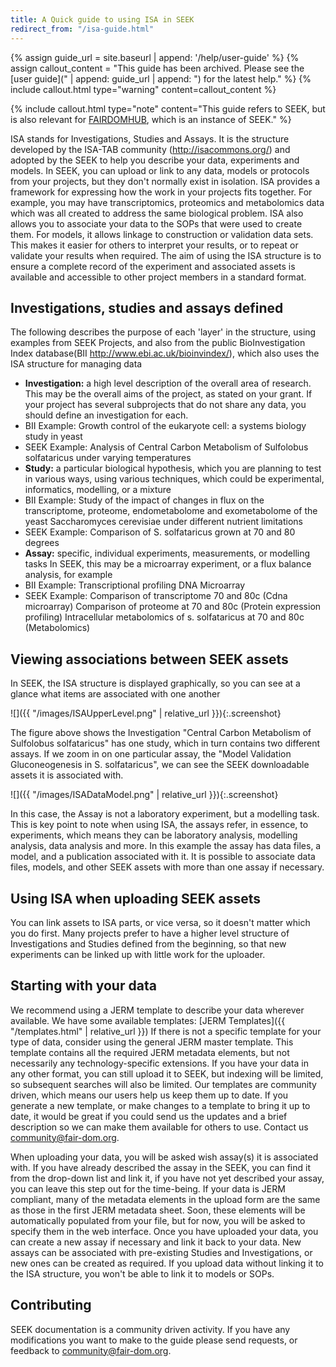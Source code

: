 ```yaml
---
title: A Quick guide to using ISA in SEEK
redirect_from: "/isa-guide.html"
---
```


{% assign guide_url = site.baseurl | append: '/help/user-guide' %}
{% assign callout_content = "This guide has been archived. Please see the [user guide](" | append: guide_url | append: ") for the latest help." %}
{% include callout.html type="warning" content=callout_content %}

{% include callout.html type="note" content="This guide refers to SEEK, but is also relevant for [FAIRDOMHUB](https://www.fairdomhub.org/), which is an instance of SEEK." %}

ISA stands for Investigations, Studies and Assays. It is the structure developed by the ISA-TAB community (http://isacommons.org/) and adopted by the SEEK to help you describe your data, experiments and models.
In SEEK, you can upload or link to any data, models or protocols from your projects, but they don't normally exist in isolation. ISA provides a framework for expressing how the work in your projects fits together. For example, you may have transcriptomics, proteomics and metabolomics data which was all created to address the same biological problem.
ISA also allows you to associate your data to the SOPs that were used to create them. For models, it allows linkage to construction or validation data sets. This makes it easier for others to interpret your results, or to repeat or validate your results when required.
The aim of using the ISA structure is to ensure a complete record of the experiment and associated assets is available and accessible to other project members in a standard format.

## Investigations, studies and assays defined

The following describes the purpose of each 'layer' in the structure, using examples from SEEK Projects, and also from the public BioInvestigation Index database(BII http://www.ebi.ac.uk/bioinvindex/), which also uses the ISA structure for managing data

* **Investigation:** a high level description of the overall area of research. This may be the overall aims of the project, as stated on your grant. If your project has several subprojects that do not share any data, you should define an investigation for each.
* BII Example: Growth control of the eukaryote cell: a systems biology study in yeast
* SEEK Example: Analysis of Central Carbon Metabolism of Sulfolobus solfataricus under varying temperatures
* **Study:** a particular biological hypothesis, which you are planning to test in various ways, using various techniques, which could be experimental, informatics, modelling, or a mixture
* BII Example: Study of the impact of changes in flux on the transcriptome, proteome, endometabolome and exometabolome of the yeast Saccharomyces cerevisiae under different nutrient limitations
* SEEK Example: Comparison of S. solfataricus grown at 70 and 80 degrees
* **Assay:** specific, individual experiments, measurements, or modelling tasks
In SEEK, this may be a microarray experiment, or a flux balance analysis, for example
* BII Example:
Transcriptional profiling
DNA Microarray
* SEEK Example:
Comparison of transcriptome 70 and 80c (Cdna microarray)
Comparison of proteome at 70 and 80c (Protein expression profiling)
Intracellular metabolomics of s. solfataricus at 70 and 80c (Metabolomics)

## Viewing associations between SEEK assets

In SEEK, the ISA structure is displayed graphically, so you can see at a glance what items are associated with one another

![]({{ "/images/ISAUpperLevel.png" | relative_url }}){:.screenshot}

The figure above shows the Investigation &quot;Central Carbon Metabolism of Sulfolobus solfataricus&quot;  has one study, which in turn contains two different assays. If we zoom in on one particular assay, the &quot;Model Validation Gluconeogenesis in S. solfataricus&quot;, we can see the SEEK downloadable assets it is associated with.

![]({{ "/images/ISADataModel.png" | relative_url }}){:.screenshot}

In this case, the Assay is not a laboratory experiment, but a modelling task. This is key point to note when using ISA, the assays refer, in essence, to experiments, which means they can be laboratory analysis, modelling analysis, data analysis and more. In this example the assay has data files, a model, and a publication associated with it.
It is possible to associate data files, models, and other SEEK assets with more than one assay if necessary.

## Using ISA when uploading SEEK assets

You can link assets to ISA parts, or vice versa, so it doesn't matter which you do first. Many projects prefer to have a higher level structure of Investigations and Studies defined from the beginning, so that new experiments can be linked up with little work for the uploader.

## Starting with your data

We recommend using a JERM template to describe your data wherever available. We have some available templates: [JERM Templates]({{ "/templates.html" | relative_url }})
If there is not a specific template for your type of data, consider using the general JERM master template. This template contains all the required JERM metadata elements, but not necessarily any technology-specific extensions.  If you have your data in any other format, you can still upload it to SEEK, but indexing will be limited, so subsequent searches will also be limited. Our templates are community driven, which means our users help us keep them up to date. If you generate a new template, or make changes to a template to bring it up to date, it would be great if you could send us the updates and a brief description so we can make them available for others to use. Contact us <community@fair-dom.org>.

When uploading your data, you will be asked wish assay(s) it is associated with. If you have already described the assay in the SEEK, you can find it from the drop-down list and link it, if you have not yet described your assay, you can leave this step out for the time-being. If your data is JERM compliant, many of the metadata elements in the upload form are the same as those in the first JERM metadata sheet. Soon, these elements will be automatically populated from your file, but for now, you will be asked to specify them in the web interface.
Once you have uploaded your data, you can create a new assay if necessary and link it back to your data. New assays can be associated with pre-existing Studies and Investigations, or new ones can be created as required.
If you upload data without linking it to the ISA structure, you won't be able to link it to models or SOPs.

## Contributing
SEEK documentation is a community driven activity. If you have any modifications you want to make to the guide please send requests, or feedback to <community@fair-dom.org>.
